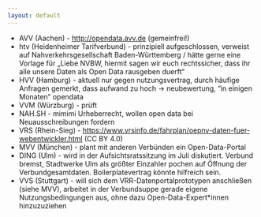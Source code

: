 ```yaml
---
layout: default
---
```


* AVV (Aachen) - http://opendata.avv.de (gemeinfrei!)
* htv (Heidenheimer Tarifverbund) - prinzipiell aufgeschlossen, verweist auf Nahverkehrsgesellschaft Baden-Württemberg / hätte gerne eine Vorlage für „Liebe NVBW, hiermit sagen wir euch rechtssicher, dass ihr alle unsere Daten als Open Data rausgeben duerft“
* HVV (Hamburg) - aktuell nur gegen nutzungsvertrag, durch häufige Anfragen gemerkt, dass aufwand zu hoch → neubewertung, “in einigen Monaten” opendata
* VVM (Würzburg) - prüft
* NAH.SH - mimimi Urheberrecht, wollen open data bei Neuausschreibungen fordern
* VRS (Rhein-Sieg) - https://www.vrsinfo.de/fahrplan/oepnv-daten-fuer-webentwickler.html (CC BY 4.0)
* MVV (München) - plant mit anderen Verbünden ein Open-Data-Portal
* DING (Ulm) - wird in der Aufsichtsratssitzung im Juli diskutiert. Verbund bremst, Stadtwerke Ulm als größter Einzahler pochen auf Öffnung der Verbundgesamtdaten. Boilerplatevertrag könnte hilfreich sein.
* VVS (Stuttgart) - will sich dem VRR-Datenportalprototypen anschließen (siehe MVV), arbeitet in der Verbundsuppe gerade eigene Nutzungsbedingungen aus, ohne dazu Open-Data-Expert*innen hinzuzuziehen
